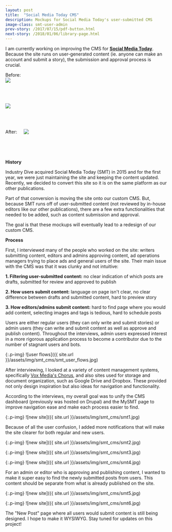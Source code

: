 ```yaml
---
layout: post
title:  "Social Media Today CMS"
description: Mockups for Social Media Today's user-submitted CMS
image-class: smt-user-admin
prev-story: /2017/07/15/pdf-button.html
next-story: /2018/01/06/library-page.html
---
```


I am currently working on improving the CMS for **[Social Media Today](http://www.socialmediatoday.com/)**. Because the site runs on user-generated content (ie. anyone can make an account and submit a story), the submission and approval process is crucial. 


<div class="row">
	<span class="help-text">Before:</span>
	<div class="medium-6 columns">
		<img class="p-img" src="{{ site.url }}/assets/img/smt_cms/old_dash_admin.jpg" style="margin:0 0 4rem 0;">
	</div>
	<div class="medium-6 columns">
		<img class="p-img" src="{{ site.url }}/assets/img/smt_cms/old_dash_user.jpg" style="margin:0 0 4rem 0;">
	</div>
</div>
<div class="row">
	<div class="columns">
		<span class="help-text">After:</span>
		<img class="p-img" src="{{ site.url }}/assets/img/smt_cms/smt_intro.jpg" style="margin:0 0 4rem 0;">
	</div>
</div>

**History**

Industry Dive acquired Social Media Today (SMT) in 2015 and for the first year, we were just maintaining the site and keeping the content updated. Recently, we decided to convert this site so it is on the same platform as our other publications. 

Part of that conversion is moving the site onto our custom CMS. But, because SMT runs off of user-submitted content (not reviewed by in-house editors like our other publications), there are a few extra functionalities that needed to be added, such as content submission and approval. 

The goal is that these mockups will eventually lead to a redesign of our custom CMS. 

**Process**

First, I interviewed many of the people who worked on the site: writers submitting content, editors and admins approving content, ad operations managers trying to place ads and general users of the site. Their main issue with the CMS was that it was clunky and not intuitive:

**1. Filtering user-submitted content:** no clear indication of which posts are drafts, submitted for review and approved to publish

**2. How users submit content:** language on page isn't clear, no clear difference between drafts and submitted content, hard to preview story

**3. How editors/admins submit content:** hard to find page where you would add content, selecting images and tags is tedious, hard to schedule posts

Users are either regular users (they can only write and submit stories) or admin users (they can write and submit content as well as approve and publish content). Throughout the interviews, admin users expressed interest in a more rigorous application process to become a contributor due to the number of stagnant users and bots.

{:.p-img}
![user flows]({{ site.url }}/assets/img/smt_cms/smt_user_flows.jpg)

After interviewing, I looked at a variety of content management systems, specifically [Vox Media's Chorus](https://product.voxmedia.com/2016/2/23/11098476/curbed-on-chorus-the-start-of-a-new-era-at-vox-media), and also sites used for storage and document organization, such as Google Drive and Dropbox. These provided not only design inspiration but also ideas for navigation and functionality. 

According to the interviews, my overall goal was to unify the CMS dashboard (previously was hosted on Drupal) and the MySMT page to improve navigation ease and make each process easier to find. 

{:.p-img}
![new site]({{ site.url }}/assets/img/smt_cms/smt1.jpg)

Because of all the user confusion, I added more notifications that will make the site clearer for both regular and new users. 

{:.p-img}
![new site]({{ site.url }}/assets/img/smt_cms/smt2.jpg)

{:.p-img}
![new site]({{ site.url }}/assets/img/smt_cms/smt3.jpg)

{:.p-img}
![new site]({{ site.url }}/assets/img/smt_cms/smt4.jpg)

For an admin or editor who is approving and publishing content, I wanted to make it super easy to find the newly submitted posts from users. This content should be separate from what is already published on the site. 

{:.p-img}
![new site]({{ site.url }}/assets/img/smt_cms/smt5.jpg)

{:.p-img}
![new site]({{ site.url }}/assets/img/smt_cms/smt6.jpg)

The "New Post" page where all users would submit content is still being designed. I hope to make it WYSIWYG. Stay tuned for updates on this project!


